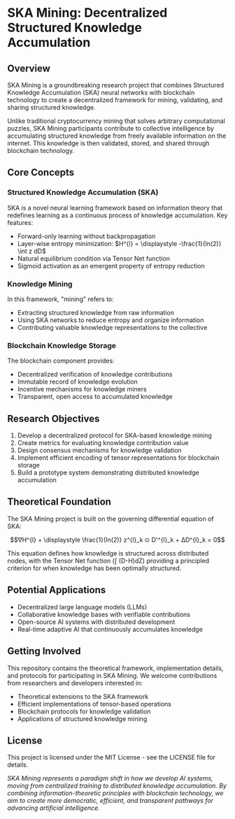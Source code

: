 
# SKA Mining: Decentralized Structured Knowledge Accumulation

## Overview

SKA Mining is a groundbreaking research project that combines Structured Knowledge Accumulation (SKA) neural networks with blockchain technology to create a decentralized framework for mining, validating, and sharing structured knowledge.

Unlike traditional cryptocurrency mining that solves arbitrary computational puzzles, SKA Mining participants contribute to collective intelligence by accumulating structured knowledge from freely available information on the internet. This knowledge is then validated, stored, and shared through blockchain technology.

## Core Concepts

### Structured Knowledge Accumulation (SKA)

SKA is a novel neural learning framework based on information theory that redefines learning as a continuous process of knowledge accumulation. Key features:

- Forward-only learning without backpropagation
- Layer-wise entropy minimization: $H^{l} = \displaystyle -\frac{1}{ln(2)} \int z dD$
- Natural equilibrium condition via Tensor Net function
- Sigmoid activation as an emergent property of entropy reduction

### Knowledge Mining

In this framework, "mining" refers to:
- Extracting structured knowledge from raw information
- Using SKA networks to reduce entropy and organize information
- Contributing valuable knowledge representations to the collective

### Blockchain Knowledge Storage

The blockchain component provides:
- Decentralized verification of knowledge contributions
- Immutable record of knowledge evolution
- Incentive mechanisms for knowledge miners
- Transparent, open access to accumulated knowledge

## Research Objectives

1. Develop a decentralized protocol for SKA-based knowledge mining
2. Create metrics for evaluating knowledge contribution value
3. Design consensus mechanisms for knowledge validation
4. Implement efficient encoding of tensor representations for blockchain storage
5. Build a prototype system demonstrating distributed knowledge accumulation

## Theoretical Foundation

The SKA Mining project is built on the governing differential equation of SKA:

$$∇H^{l} + \displaystyle \frac{1}{ln(2)} z^{l}_k ⊙ D'^{l}_k + ΔD^{l}_k = 0$$

This equation defines how knowledge is structured across distributed nodes, with the Tensor Net function (∫ (D-H)dZ) providing a principled criterion for when knowledge has been optimally structured.

## Potential Applications

- Decentralized large language models (LLMs)
- Collaborative knowledge bases with verifiable contributions
- Open-source AI systems with distributed development
- Real-time adaptive AI that continuously accumulates knowledge

## Getting Involved

This repository contains the theoretical framework, implementation details, and protocols for participating in SKA Mining. We welcome contributions from researchers and developers interested in:

- Theoretical extensions to the SKA framework
- Efficient implementations of tensor-based operations
- Blockchain protocols for knowledge validation
- Applications of structured knowledge mining


## License

This project is licensed under the MIT License - see the LICENSE file for details.


*SKA Mining represents a paradigm shift in how we develop AI systems, moving from centralized training to distributed knowledge accumulation. By combining information-theoretic principles with blockchain technology, we aim to create more democratic, efficient, and transparent pathways for advancing artificial intelligence.*
